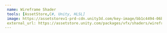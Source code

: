 ```yaml
---
 name: Wireframe Shader
 tools: [AssetStore,C#, Unity, HLSL]
 image: https://assetstorev1-prd-cdn.unity3d.com/key-image/bb1c4494-06ba-4768-a184-eff6dbe16120.webp
 external_url: https://assetstore.unity.com/packages/vfx/shaders/wireframe-shader-urp-hdrp-215939
---
```

